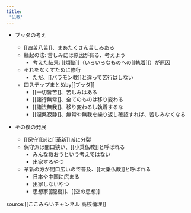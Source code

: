 ```yaml
---
title:
 '仏教'
---
```


- ブッダの考え
    - [[四苦八苦]]、まあたくさん苦しみある
    - 縁起の法: 苦しみには原因が有る、考えよう
        - 考えた結果: [[煩悩]]（いろいろなものへの[[執着]]）が原因
    - それをなくすために修行
        - ただ、[[バラモン教]]と違って苦行はしない
    - 四ステップまとめby[[ブッダ]]
        - [[一切皆苦]]、苦しみはある
        - [[諸行無常]]、全てのものは移り変わる
        - [[諸法無我]]、移り変わるし執着するな
        - [[涅槃寂静]]、無常や無我を繰り返し確認すれば、苦しみなくなる

- その後の発展
    - [[保守]]派と[[革新]]派に分裂
    - 保守派は間口狭い、[[小乗仏教]]と呼ばれる
        - みんな救おうという考えではない
        - 出家するやつ
    - 革新の方が間口広いので普及、[[大乗仏教]]と呼ばれる
        - 日本や中国に広まる
        - 出家しないやつ
        - 思想家[[龍樹]]、[[空の思想]]

source:[[ここみらいチャンネル 高校倫理]]
